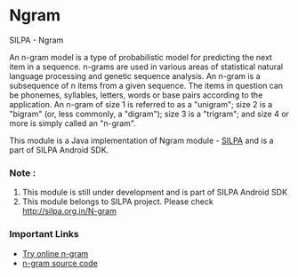 Ngram
=====

SILPA - Ngram

An n-gram model is a type of probabilistic model for predicting the next item in a sequence.
n-grams are used in various areas of statistical natural language processing and genetic sequence analysis.
An n-gram is a subsequence of n items from a given sequence.
The items in question can be phonemes, syllables, letters, words or base pairs according to the application.
An n-gram of size 1 is referred to as a "unigram"; size 2 is a "bigram" (or, less commonly, a "digram"); size 3 is a "trigram"; and size 4 or more is simply called an "n-gram".

This module is a Java implementation of Ngram module - [SILPA](http://silpa.org.in/) and is a part of SILPA Android SDK.

### Note :
1. This module is still under development and is part of SILPA Android SDK
2. This module belongs to SILPA project. Please check http://silpa.org.in/N-gram


### Important Links
  -  [Try online n-gram](http://silpa.org.in/N-gram)
  -  [n-gram source code](https://github.com/Project-SILPA/indicngram)
